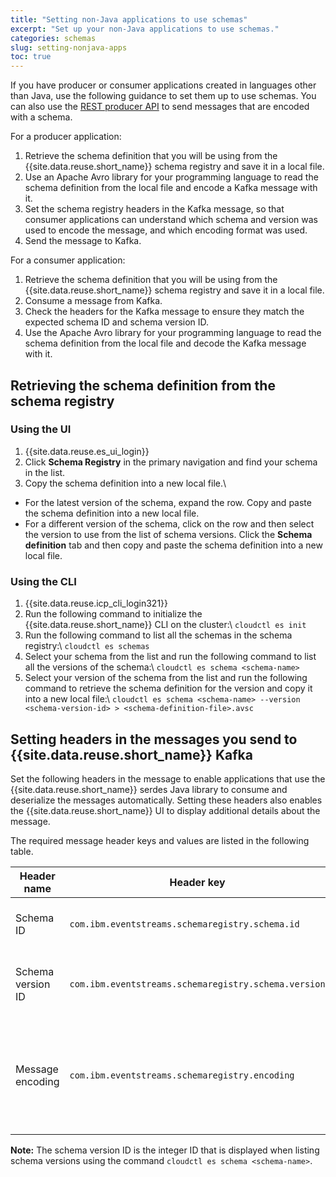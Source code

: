 ```yaml
---
title: "Setting non-Java applications to use schemas"
excerpt: "Set up your non-Java applications to use schemas."
categories: schemas
slug: setting-nonjava-apps
toc: true
---
```


If you have producer or consumer applications created in languages other than Java, use the following guidance to set them up to use schemas. You can also use the [REST producer API](../using-with-rest-producer) to send messages that are encoded with a schema.


For a producer application:
1. Retrieve the schema definition that you will be using from the {{site.data.reuse.short_name}} schema registry and save it in a local file.
2. Use an Apache Avro library for your programming language to read the schema definition from the local file and encode a Kafka message with it.
3. Set the schema registry headers in the Kafka message, so that consumer applications can understand which schema and version was used to encode the message, and which encoding format was used.
4. Send the message to Kafka.

For a consumer application:
1. Retrieve the schema definition that you will be using from the {{site.data.reuse.short_name}} schema registry and save it in a local file.
2. Consume a message from Kafka.
3. Check the headers for the Kafka message to ensure they match the expected schema ID and schema version ID.
4. Use the Apache Avro library for your programming language to read the schema definition from the local file and decode the Kafka message with it.



## Retrieving the schema definition from the schema registry

### Using the UI

1. {{site.data.reuse.es_ui_login}}
2. Click **Schema Registry** in the primary navigation and find your schema in the list.
3. Copy the schema definition into a new local file.\\
  - For the latest version of the schema, expand the row. Copy and paste the schema definition into a new local file.
  - For a different version of the schema, click on the row and then select the version to use from the list of schema versions. Click the **Schema definition** tab and then copy and paste the schema definition into a new local file.

### Using the CLI

1. {{site.data.reuse.icp_cli_login321}}
2. Run the following command to initialize the {{site.data.reuse.short_name}} CLI on the cluster:\\
    `cloudctl es init`
3. Run the following command to list all the schemas in the schema registry:\\
    `cloudctl es schemas`
4. Select your schema from the list and run the following command to list all the versions of the schema:\\
    `cloudctl es schema <schema-name>`
5. Select your version of the schema from the list and run the following command to retrieve the schema definition for the version and copy it into a new local file:\\
    `cloudctl es schema <schema-name> --version <schema-version-id> > <schema-definition-file>.avsc`


## Setting headers in the messages you send to {{site.data.reuse.short_name}} Kafka

Set the following headers in the message to enable applications that use the {{site.data.reuse.short_name}} serdes Java library to consume and deserialize the messages automatically. Setting these headers also enables the {{site.data.reuse.short_name}} UI to display additional details about the message.

The required message header keys and values are listed in the following table.

Header name       | Header key                                           | Header value
------------------|------------------------------------------------------|-------------
Schema ID         | `com.ibm.eventstreams.schemaregistry.schema.id`      | The schema ID as a string.
Schema version ID | `com.ibm.eventstreams.schemaregistry.schema.version` | The schema version ID as a string.
Message encoding  | `com.ibm.eventstreams.schemaregistry.encoding`       | Either `JSON` for Avro JSON encoding, or `BINARY` for Avro binary encoding.

**Note:** The schema version ID is the integer ID that is displayed when listing schema versions using the command `cloudctl es schema <schema-name>`.
